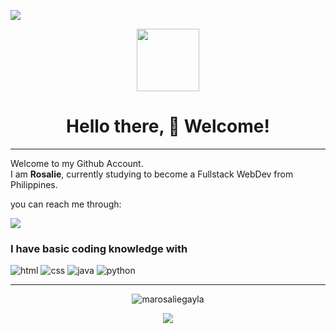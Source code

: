 ![](https://komarev.com/ghpvc/?username=your-github-username)
<p align="center" ><img src="https://64.media.tumblr.com/7a2c8a4e95b83266f60bf8f44e074926/9e53aa2b8d88992a-cc/s400x600/a8fbcb8815eb9df66451d89261a220c2381eb025.gif" width="100"></p>
    <h1 align="center"> Hello there, 👋 Welcome! </h1>
    <hr size="50">
<p>Welcome to my Github Account. <br> I am <strong>Rosalie</strong>, currently studying to become a Fullstack WebDev from <img src="https://cdn-icons-png.flaticon.com/512/197/197561.png" width="13"> Philippines. </p>
<p> you can reach me through: </p> 
<a href="mailto:ma.rosaliegayla@gmail.com"><img src="https://img.shields.io/badge/Gmail-D14836?style=for-the-badge&logo=gmail&logoColor=white"></a>
<h3>I have basic coding knowledge with</h3>
<p>
    <img src="https://img.shields.io/badge/HTML-239120?style=for-the-badge&logo=html5&logoColor=white" alt="html">
    <img src="https://img.shields.io/badge/CSS-239120?&style=for-the-badge&logo=css3&logoColor=white" alt="css">
    <img src="https://img.shields.io/badge/Java-ED8B00?style=for-the-badge&logo=java&logoColor=white" alt="java">
    <img src="https://img.shields.io/badge/Python-3776AB?style=for-the-badge&logo=python&logoColor=white" alt="python">
</p> 
 <hr size="50">
    <p align="center"> <img src="https://github-readme-stats.vercel.app/api?username=marosaliegayla&show_icons=true&theme=swift" alt="marosaliegayla" />
</p>
<p align="center"> <img src="https://github-readme-stats.vercel.app/api/top-langs/?username=marosaliegayla">
